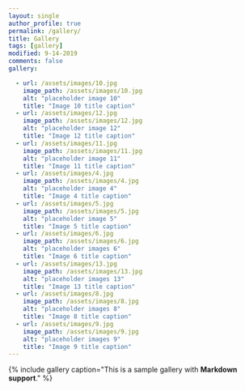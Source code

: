 ```yaml
---
layout: single
author_profile: true
permalink: /gallery/
title: Gallery
tags: [gallery]
modified: 9-14-2019
comments: false
gallery:

  - url: /assets/images/10.jpg
    image_path: /assets/images/10.jpg
    alt: "placeholder image 10"
    title: "Image 10 title caption"
  - url: /assets/images/12.jpg
    image_path: /assets/images/12.jpg
    alt: "placeholder image 12"
    title: "Image 12 title caption"
  - url: /assets/images/11.jpg
    image_path: /assets/images/11.jpg
    alt: "placeholder image 11"
    title: "Image 11 title caption"  
  - url: /assets/images/4.jpg
    image_path: /assets/images/4.jpg
    alt: "placeholder image 4"
    title: "Image 4 title caption"
  - url: /assets/images/5.jpg
    image_path: /assets/images/5.jpg
    alt: "placeholder image 5"
    title: "Image 5 title caption"
  - url: /assets/images/6.jpg
    image_path: /assets/images/6.jpg
    alt: "placeholder images 6"
    title: "Image 6 title caption"
  - url: /assets/images/13.jpg
    image_path: /assets/images/13.jpg
    alt: "placeholder images 13"
    title: "Image 13 title caption"    
  - url: /assets/images/8.jpg
    image_path: /assets/images/8.jpg
    alt: "placeholder images 8"
    title: "Image 8 title caption"
  - url: /assets/images/9.jpg
    image_path: /assets/images/9.jpg
    alt: "placeholder images 9"
    title: "Image 9 title caption"
---
```


{% include gallery caption="This is a sample gallery with **Markdown support**." %}

